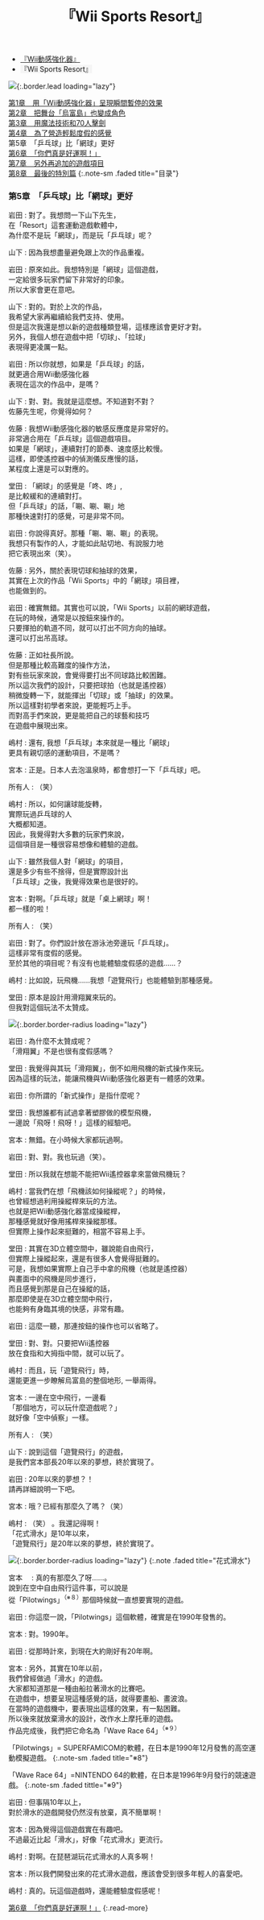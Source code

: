 ﻿---
layout: page
title: 『Wii Sports Resort』
description: >
  简介
hide_description: true
---

<nav class="pagination heading clearfix" role="navigation">
  <ul>
    <li class="pagination-item">
      <a href="../../vol1/1/">
        『Wii動感強化器』
      </a>
    </li>
    <li class="pagination-item">
      <a style="background-color:rgba(225,224,224,0.3);">
        『Wii Sports Resort』
      </a>
    </li>
  </ul>
</nav>

![](/others/interviews/cht-hk/wii/wiisportsresort/vol2/img/wsr_interview_title_9.jpg){:.border.lead loading="lazy"}

[第1章　用「Wii動感強化器」呈現瞬間暫停的效果](1.md)<br>
[第2章　把舞台「烏富島」也變成角色](2.md)<br>
[第3章　用魔法技術和70人擊劍](3.md)<br>
[第4章　為了營造輕鬆度假的感覺](4.md)<br>
第5章　「乒乓球」比「網球」更好<br>
[第6章　「你們真是好運啊！」](6.md)<br>
[第7章　另外再追加的遊戲項目](7.md)<br>
[第8章　最後的特別篇](8.md)
{:.note-sm .faded title="目录"}

### 第5章　「乒乓球」比「網球」更好

岩田
: 對了。我想問一下山下先生，<br>在「Resort」這套運動遊戲軟體中，<br>為什麼不是玩「網球」，而是玩「乒乓球」呢？

山下
: 因為我想盡量避免跟上次的作品重複。

岩田
: 原來如此。我想特別是「網球」這個遊戲，<br>一定給很多玩家們留下非常好的印象。<br>所以大家會更在意吧。

山下
: 對的。對於上次的作品，<br>我希望大家再繼續給我們支持、使用。<br>但是這次我還是想以新的遊戲種類登場，這樣應該會更好才對。<br>另外，我個人想在遊戲中把「切球」、「拉球」<br>表現得更凌厲一點。

岩田
: 所以你就想，如果是「乒乓球」的話，<br>就更適合用Wii動感強化器<br>表現在這次的作品中，是嗎？

山下
: 對、對。我就是這麼想。不知道對不對？<br>佐藤先生呢，你覺得如何？

佐藤
: 我想Wii動感強化器的敏感反應度是非常好的。<br>非常適合用在「乒乓球」這個遊戲項目。<br>如果是「網球」，連續對打的節奏、速度感比較慢。<br>這樣，即使遙控器中的偵測儀反應慢的話，<br>某程度上還是可以對應的。

堂田
: 「網球」的感覺是「咚、咚」,<br>是比較緩和的連續對打。<br>但「乒乓球」的話，「唰、唰、唰」地<br>那種快速對打的感覺，可是非常不同。

岩田
: 你說得真好。那種「唰、唰、唰」的表現。<br>我想只有製作的人，才能如此貼切地、有說服力地<br>把它表現出來（笑）。

佐藤
: 另外，關於表現切球和抽球的效果，<br>其實在上次的作品「Wii Sports」中的「網球」項目裡，<br>也能做到的。

岩田
: 確實無錯。其實也可以說，「Wii Sports」以前的網球遊戲，<br>在玩的時候，通常是以按鈕來操作的。<br>只要揮拍的軌道不同，就可以打出不同方向的抽球。<br>還可以打出吊高球。

佐藤
: 正如社長所說。<br>但是那種比較高難度的操作方法，<br>對有些玩家來說，會覺得要打出不同球路比較困難。<br>所以這次我們的設計，只要把球拍（也就是遙控器）<br>稍微旋轉一下，就能揮出「切球」或「抽球」的效果。<br>所以這樣對初學者來說，更能輕巧上手。<br>而對高手們來說，更是能把自己的球藝和技巧<br>在遊戲中展現出來。

嶋村
: 還有, 我想「乒乓球」本來就是一種比「網球」<br>更具有親切感的運動項目，不是嗎？

宮本
: 正是。日本人去泡溫泉時，都會想打一下「乒乓球」吧。

所有人
: （笑）

嶋村
: 所以，如何讓球能旋轉，<br>實際玩過乒乓球的人<br>大概都知道。<br>因此，我覺得對大多數的玩家們來說，<br>這個項目是一種很容易想像和體驗的遊戲。

山下
: 雖然我個人對「網球」的項目，<br>還是多少有些不捨得，但是實際設計出<br>「乒乓球」之後，我覺得效果也是很好的。

宮本
: 對啊。「乒乓球」就是「桌上網球」啊！<br>都一樣的啦！

所有人
: （笑）

岩田
: 對了。你們設計放在游泳池旁邊玩「乒乓球」。<br>這樣非常有度假的感覺。<br>至於其他的項目呢？有沒有也能體驗度假感的遊戲……？

嶋村
: 比如說，玩飛機……我想「遊覽飛行」也能體驗到那種感覺。

堂田
: 原本是設計用滑翔翼來玩的。<br>但我對這個玩法不太贊成。

![](/others/interviews/cht-hk/wii/wiisportsresort/vol2/img/wsr_interview_47.jpg){:.border.border-radius loading="lazy"}

岩田
: 為什麼不太贊成呢？<br>「滑翔翼」不是也很有度假感嗎？

堂田
: 我覺得與其玩「滑翔翼」，倒不如用飛機的新式操作來玩。<br>因為這樣的玩法，能讓飛機與Wii動感強化器更有一體感的效果。

岩田
: 你所謂的「新式操作」是指什麼呢？

堂田
: 我想誰都有試過拿著塑膠做的模型飛機，<br>一邊說「飛呀！飛呀！」這樣的經驗吧。

宮本
: 無錯。在小時候大家都玩過啊。

岩田
: 對、對。我也玩過（笑）。

堂田
: 所以我就在想能不能把Wii遙控器拿來當做飛機玩？

嶋村
: 當我們在想「飛機該如何操縱呢？」的時候，<br>也曾經想過利用操縱桿來玩的方法。<br>也就是把Wii動感強化器當成操縱桿，<br>那種感覺就好像用搖桿來操縱那樣。<br>但實際上操作起來挺難的，相當不容易上手。

堂田
: 其實在3D立體空間中，雖說能自由飛行，<br>但實際上操縱起來，還是有很多人會覺得挺難的。<br>可是，我想如果實際上自己手中拿的飛機（也就是遙控器）<br>與畫面中的飛機是同步進行，<br>而且感覺到那是自己在操縱的話，<br>那麼即使是在3D立體空間中飛行，<br>也能夠有身臨其境的快感，非常有趣。

岩田
: 這麼一聽，那連按鈕的操作也可以省略了。

堂田
: 對、對。只要把Wii遙控器<br>放在食指和大拇指中間，就可以玩了。

嶋村
: 而且，玩「遊覽飛行」時，<br>還能更進一步瞭解烏富島的整個地形, 一舉兩得。

宮本
: 一邊在空中飛行，一邊看<br>「那個地方，可以玩什麼遊戲呢？」<br>就好像「空中偵察」一樣。

所有人
: （笑）

山下
: 說到這個「遊覽飛行」的遊戲，<br>是我們宮本部長20年以來的夢想，終於實現了。

岩田
: 20年以來的夢想？！<br>請再詳細說明一下吧。

宮本
: 哦？已經有那麼久了嗎？（笑）

嶋村
: （笑） 。我還記得啊！<br>「花式滑水」是10年以來，<br>「遊覽飛行」是20年以來的夢想，終於實現了。

![](/others/interviews/cht-hk/wii/wiisportsresort/vol2/img/wsr_interview_48.jpg){:.border.border-radius loading="lazy"}
{:.note .faded title="花式滑水"}

宮本　
: 真的有那麼久了呀……。<br>說到在空中自由飛行這件事，可以說是<br>從「Pilotwings」<sup>（※８）</sup>那個時候就一直想要實現的遊戲。

岩田
: 你這麼一說，「Pilotwings」這個軟體，確實是在1990年發售的。

宮本
: 對。1990年。

岩田
: 從那時計來，到現在大約剛好有20年啊。

宮本
: 另外，其實在10年以前，<br>我們曾經做過「滑水」的遊戲。<br>大家都知道那是一種由船拉著滑水的比賽吧。<br>在遊戲中，想要呈現這種感覺的話，就得要畫船、畫波浪。<br>在當時的遊戲機中，要表現出這樣的效果，有一點困難。<br>所以後來就放棄滑水的設計，改作水上摩托車的遊戲。<br>作品完成後，我們把它命名為「Wave Race 64」<sup>（※９）</sup>

「Pilotwings」= SUPERFAMICOM的軟體，在日本是1990年12月發售的高空運動模擬遊戲。
{:.note-sm .faded title="※8"}

「Wave Race 64」=NINTENDO 64的軟體，在日本是1996年9月發行的競速遊戲。
{:.note-sm .faded tittle="※9"}

岩田
: 但事隔10年以上，<br>對於滑水的遊戲開發仍然沒有放棄，真不簡單啊！

宮本
: 因為覺得這個遊戲實在有趣吧。<br>不過最近比起「滑水」，好像「花式滑水」更流行。

嶋村
: 對啊。在琵琶湖玩花式滑水的人真多啊！

宮本
: 所以我們開發出來的花式滑水遊戲，應該會受到很多年輕人的喜愛吧。

嶋村
: 真的。玩這個遊戲時，還能體驗度假感呢！

[第6章　「你們真是好運啊！」](6.md)
{:.read-more}
